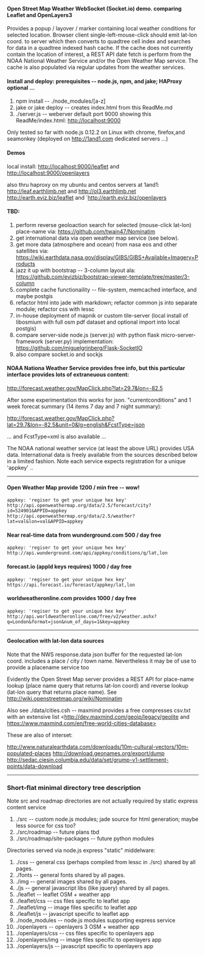 #### Open Street Map Weather WebSocket (Socket.io) demo. comparing Leaflet and OpenLayers3
 
Provides a popup / layover / marker containing local weather conditions for selected location.
Browser client single-left-mouse-click should emit lat-lon coord. to server which then converts to
quadtree cell index and searches for data in a quadtree indexed hash cache. If the cache does
not currently contain the location of interest, a REST API date fetch is perform from the NOAA
National Weather Service and/or the Open Weather Map service. The cache is also populated via
regular updates from the weather services.

#### Install and deploy: prerequisites -- node.js, npm, and jake; HAProxy optional ...
1. npm install -- ./node_modules/[a-z]
2. jake or jake deploy -- creates index.html from this ReadMe.md
3. ./server.js -- weberver default port 9000 showing this ReadMe/index.html: <http://localhost:9000>

Only tested so far with node.js 0.12.2 on Linux with chrome, firefox,and seamonkey
(deployed on <http://1and1.com> dedicated servers ...)

#### Demos

local install:
<http://localhost:9000/leaflet> and <http://localhost:9000/openlayers> 

also thru haproxy on my ubuntu and centos servers at 1and1: 
<http://leaf.earthlimb.net> and <http://ol3.earthlimb.net>
<http://earth.eviz.biz/leaflet> and `<http://earth.eviz.biz/openlayers>


#### TBD:
1. perform reverse geoloaction search for selected (mouse-click lat-lon) place-name via: <https://github.com/twain47/Nominatim>
2. get international data via open weather map service (see below).
3. get more data (atmosphere and ocean) from nasa eos and other satellites via: <https://wiki.earthdata.nasa.gov/display/GIBS/GIBS+Available+Imagery+Products>
4. jazz it up with bootstrap -- 3-column layout ala: <https://github.com/evizbiz/bootstrap-viewer-template/tree/master/3-column>
5. complete cache functionaility -- file-system, memcached interface, and maybe postgis
6. refactor html into jade with markdown; refactor common js into separate module; refactor css with lessc
7. in-house deployment of mapnik or custom tile-server (local install of libosmium with full osm pdf dataset and optional import into local postgis)  
8. compare server-side node.js (server.js) with python flask micro-server-framework (server.py) implementation: <https://github.com/miguelgrinberg/Flask-SocketIO>
9. also compare socket.io and sockjs

#### NOAA Nationa Weather Service provides free info, but this particular interface provides lots of extraneuous content:

<http://forecast.weather.gov/MapClick.php?lat=29.7&lon=-82.5>

After some experimentation this works for json. "currentconditions" and 1 week forecat summary
(14 items 7 day and 7 night summary):

<http://forecast.weather.gov/MapClick.php?lat=29.7&lon=-82.5&unit=0&lg=english&FcstType=json>

 ... and FcstType=xml is also available ...

The NOAA national weather service (at least the above URL) provides USA data. International data
is freely available from the sources described below in a limited fashion. Note each service
expects registration for a unique 'appkey' ..  

---

#### Open Weather Map provide 1200 / min free -- wow!
    appkey: 'regiser to get your unique hex key'
    http://api.openweathermap.org/data/2.5/forecast/city?id=524901&APPID=appkey
    http://api.openweathermap.org/data/2.5/weather?lat=val&lon=val&APPID=appkey

#### Near real-time data from wunderground.com 500 / day free 
    appkey: 'regiser to get your unique hex key' 
    http://api.wunderground.com/api/appkey/conditions/q/lat,lon

#### forecast.io (appId keys requires) 1000 / day free 
    appkey: 'regiser to get your unique hex key'
    https://api.forecast.io/forecast/appkey/lat,lon

#### worldweatheronline.com provides 1000 / day free
    appkey: 'regiser to get your unique hex key'
    http://api.worldweatheronline.com/free/v2/weather.ashx?q=London&format=json&num_of_days=1&key=appkey

---

#### Geolocation with lat-lon data sources

Note that the NWS response.data json buffer for the requested lat-lon coord. includes a 
place / city / town name. Nevertheless it may be of use to provide a placename service too

Evidently the Open Street Map server provides a REST API for place-name lookup (place name
query that returns lat-lon coord) and reverse lookup (lat-lon query that returns place name).
See <http://wiki.openstreetmap.org/wiki/Nominatim>

Also see ./data/cities.csh -- maxmind provides a free compresses csv.txt with an extensive list
<http://dev.maxmind.com/geoip/legacy/geolite and https://www.maxmind.com/en/free-world-cities-database>
    
These are also of interset:

<http://www.naturalearthdata.com/downloads/10m-cultural-vectors/10m-populated-places>
<http://download.geonames.org/export/dump>
<http://sedac.ciesin.columbia.edu/data/set/grump-v1-settlement-points/data-download>

---

### Short-flat minimal directory tree description

Note src and roadmap directories are not actually required by static express content service 

1. ./src -- custom node.js modules; jade source for html generation; maybe less source for css too?
2. ./src/roadmap -- future plans tbd
3. ./src/roadmap/site-packages -- future python modules

Directories served via node.js express "static" middelware:

1. ./css -- general css (perhaps compiled from lessc in ./src) shared by all pages.
2. ./fonts -- general fonts shared by all pages.
3. ./img -- general images shared by all pages.
4. ./js -- general javascript libs (like jquery) shared by all pages.
5. ./leaflet -- leaflet OSM + weather app
6. ./leaflet/css -- css files specific to leaflet app
7. ./leaflet/img -- image files specific to leaflet app
8. ./leaflet/js -- javascript specific to leaflet app
9. ./node_modules -- node.js modules supporting express service 
10. ./openlayers -- openlayers 3 OSM + weather app
11. ./openlayers/css -- css files specific to openlayers app
12. ./openlayers/img -- image files specific to openlayers app
13. ./openlayers/js -- javascript specific to openlayers app

